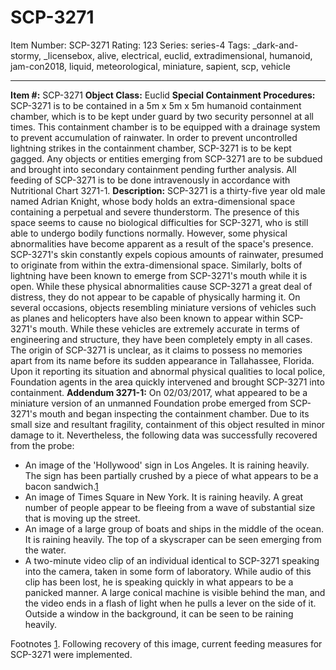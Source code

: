 # SCP-3271
Item Number: SCP-3271
Rating: 123
Series: series-4
Tags: _dark-and-stormy, _licensebox, alive, electrical, euclid, extradimensional, humanoid, jam-con2018, liquid, meteorological, miniature, sapient, scp, vehicle

---

**Item #:** SCP-3271
**Object Class:** Euclid
**Special Containment Procedures:** SCP-3271 is to be contained in a 5m x 5m x 5m humanoid containment chamber, which is to be kept under guard by two security personnel at all times. This containment chamber is to be equipped with a drainage system to prevent accumulation of rainwater. In order to prevent uncontrolled lightning strikes in the containment chamber, SCP-3271 is to be kept gagged.
Any objects or entities emerging from SCP-3271 are to be subdued and brought into secondary containment pending further analysis. All feeding of SCP-3271 is to be done intravenously in accordance with Nutritional Chart 3271-1.
**Description:** SCP-3271 is a thirty-five year old male named Adrian Knight, whose body holds an extra-dimensional space containing a perpetual and severe thunderstorm. The presence of this space seems to cause no biological difficulties for SCP-3271, who is still able to undergo bodily functions normally. However, some physical abnormalities have become apparent as a result of the space's presence.
SCP-3271's skin constantly expels copious amounts of rainwater, presumed to originate from within the extra-dimensional space. Similarly, bolts of lightning have been known to emerge from SCP-3271's mouth while it is open. While these physical abnormalities cause SCP-3271 a great deal of distress, they do not appear to be capable of physically harming it.
On several occasions, objects resembling miniature versions of vehicles such as planes and helicopters have also been known to appear within SCP-3271's mouth. While these vehicles are extremely accurate in terms of engineering and structure, they have been completely empty in all cases.
The origin of SCP-3271 is unclear, as it claims to possess no memories apart from its name before its sudden appearance in Tallahassee, Florida. Upon it reporting its situation and abnormal physical qualities to local police, Foundation agents in the area quickly intervened and brought SCP-3271 into containment.
**Addendum 3271-1:** On 02/03/2017, what appeared to be a miniature version of an unmanned Foundation probe emerged from SCP-3271's mouth and began inspecting the containment chamber. Due to its small size and resultant fragility, containment of this object resulted in minor damage to it. Nevertheless, the following data was successfully recovered from the probe:
  * An image of the 'Hollywood' sign in Los Angeles. It is raining heavily. The sign has been partially crushed by a piece of what appears to be a bacon sandwich.[1](javascript:;)
  * An image of Times Square in New York. It is raining heavily. A great number of people appear to be fleeing from a wave of substantial size that is moving up the street.
  * An image of a large group of boats and ships in the middle of the ocean. It is raining heavily. The top of a skyscraper can be seen emerging from the water.
  * A two-minute video clip of an individual identical to SCP-3271 speaking into the camera, taken in some form of laboratory. While audio of this clip has been lost, he is speaking quickly in what appears to be a panicked manner. A large conical machine is visible behind the man, and the video ends in a flash of light when he pulls a lever on the side of it. Outside a window in the background, it can be seen to be raining heavily.

Footnotes
[1](javascript:;). Following recovery of this image, current feeding measures for SCP-3271 were implemented.